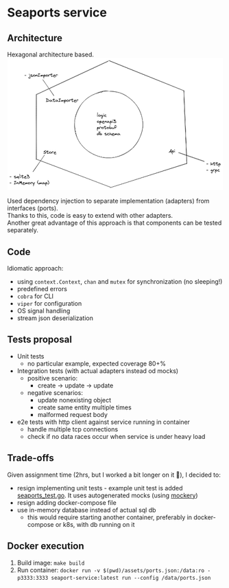 # Seaports service

## Architecture
Hexagonal architecture based.
![digram](docs/diagram.png)

Used dependency injection to separate implementation (adapters) from interfaces (ports). \
Thanks to this, code is easy to extend with other adapters. \
Another great advantage of this approach is that components can be tested separately.

## Code
Idiomatic approach:
- using `context.Context`, `chan` and `mutex` for synchronization (no sleeping!)
- predefined errors
- `cobra` for CLI 
- `viper` for configuration
- OS signal handling
- stream json deserialization

## Tests proposal
- Unit tests
  - no particular example, expected coverage 80+%
- Integration tests (with actual adapters instead od mocks)
  - positive scenario:
    - create -> update -> update
  - negative scenarios:
    - update nonexisting object
    - create same entity multiple times
    - malformed request body
- e2e tests with http client against service running in container
  - handle multiple tcp connections
  - check if no data races occur when service is under heavy load

## Trade-offs
Given assignment time (2hrs, but I worked a bit longer on it 🙂), I decided to:
- resign implementing unit tests - example unit test is added [seaports_test.go](/internal/domain/services/seaports_test.go). It uses autogenerated mocks (using [mockery](http://github.com/vektra/mockery))
- resign adding docker-compose file
- use in-memory database instead of actual sql db
  - this would require starting another container, preferably in docker-compose or k8s, with db running on it


## Docker execution
1. Build image: `make build`
2. Run container: `docker run -v $(pwd)/assets/ports.json:/data:ro -p3333:3333 seaport-service:latest run --config /data/ports.json`